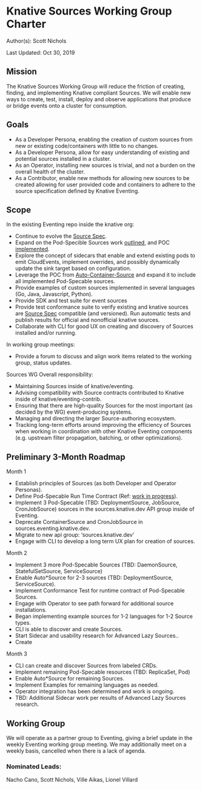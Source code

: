 # Knative Sources Working Group Charter

Author(s): Scott Nichols

Last Updated: Oct 30, 2019

## Mission

The Knative Sources Working Group will reduce the friction of creating, finding, and implementing Knative compliant Sources. We will enable new ways to create, test, install, deploy and observe applications that produce or bridge events onto a cluster for consumption.

## Goals

- As a Developer Persona, enabling the creation of custom sources from new or existing code/containers with little to no changes.
- As a Developer Persona, allow for easy understanding of existing and potential sources installed in a cluster.
- As an Operator, installing new sources is trivial, and not a burden on the overall health of the cluster.
- As a Contributor, enable new methods for allowing new sources to be created allowing for user provided code and containers to adhere to the source specification defined by Knative Eventing.

## Scope

In the existing Eventing repo inside the knative org:

- Continue to evolve the [Source Spec](https://github.com/knative/eventing/blob/master/docs/spec/sources.md).
- Expand on the Pod-Specible Sources work [outlined](https://docs.google.com/document/d/159-xjBwougBWHOigWUk42tHSB_T1As6zdPwb_9zK38s/edit#heading=h.n8a530nnrb), and POC [implemented](https://github.com/n3wscott/sources).
- Explore the concept of sidecars that enable and extend existing pods to emit CloudEvents, implement overrides, and possibly dynamically update the sink target based on configuration.
- Leverage the POC from [Auto-Container-Source](https://github.com/Harwayne/auto-container-source) and expand it to include all implemented Pod-Specable sources.
- Provide examples of custom sources implemented in several languages (Go, Java, Javascript, Python).
- Provide SDK and test suite for event sources
- Provide test conformance suite to verify existing and knative sources are [Source Spec](https://github.com/knative/eventing/blob/master/docs/spec/sources.md) compatible (and versioned). Run automatic tests and publish results for official and nonofficial knative sources.
- Collaborate with CLI for good UX on creating and discovery of Sources installed and/or running.

In working group meetings:

- Provide a forum to discuss and align work items related to the working group, status updates.

Sources WG Overall responsibility:

- Maintaining Sources inside of knative/eventing.
- Advising compatibility with Source contracts contributed to Knative inside of knative/eventing-contrib.
- Ensuring that there are high-quality Sources for the most important (as decided by the WG) event-producing systems.
- Managing and directing the larger Source-authoring ecosystem.
- Tracking long-term efforts around improving the efficiency of Sources when working in coordination with other Knative Eventing components (e.g. upstream filter propagation, batching, or other optimizations).

## Preliminary 3-Month Roadmap

Month 1

- Establish principles of Sources (as both Developer and Operator Personas).
- Define Pod-Specable Run Time Contract (Ref: [work in progress](https://github.com/n3wscott/sources/blob/master/docs/runtime-contract.md)).
- Implement 3 Pod-Specable (TBD: DeploymentSource, JobSource, CronJobSource) sources in the sources.knative.dev API group inside of Eventing.
- Deprecate ContainerSource and CronJobSource in sources.eventing.knative.dev.
- Migrate to new api group: ‘sources.knative.dev’
- Engage with CLI to develop a long term UX plan for creation of sources.

Month 2

- Implement 3 more Pod-Specable Sources (TBD: DaemonSource, StatefulSetSource, ServiceSource)
- Enable Auto\*Source for 2-3 sources (TBD: DeploymentSource, ServiceSource).
- Implement Conformance Test for runtime contract of Pod-Specable Sources.
- Engage with Operator to see path forward for additional source installations.
- Began implementing example sources for 1-2 languages for 1-2 Source types.
- CLI is able to discover and create Sources.
- Start Sidecar and usability research for Advanced Lazy Sources..
- Create

Month 3

- CLI can create and discover Sources from labeled CRDs.
- Implement remaining Pod-Specable resources (TBD: ReplicaSet, Pod)
- Enable Auto\*Source for remaining Sources.
- Implement Examples for remaining languages as needed.
- Operator integration has been determined and work is ongoing.
- TBD: Additional Sidecar work per results of Advanced Lazy Sources research.

## Working Group

We will operate as a partner group to Eventing, giving a brief update in the weekly Eventing working group meeting. We may additionally meet on a weekly basis, cancelled when there is a lack of agenda.

### Nominated Leads:

Nacho Cano, Scott Nichols, Ville Aikas, Lionel Villard
